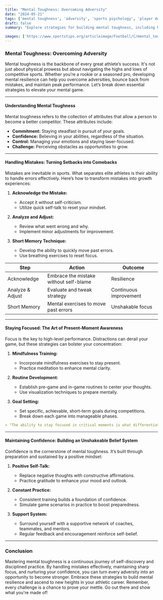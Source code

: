 ```yaml
---
title: "Mental Toughness: Overcoming Adversity"
date: "2024-05-21"
tags: ['mental toughness', 'adversity', 'sports psychology', 'player development', 'coaching', 'confidence', 'focus', 'mistake management', 'resilience']
draft: false
summary: "Explore strategies for building mental toughness, including handling mistakes, staying focused, and maintaining confidence."

images: ['https://www.sportstips.org/articleimage/Football/C/mental_toughness_overcoming_adversity.webp']
---
```


### Mental Toughness: Overcoming Adversity

Mental toughness is the backbone of every great athlete’s success. It's not just about physical prowess but about navigating the highs and lows of competitive sports. Whether you’re a rookie or a seasoned pro, developing mental resilience can help you overcome adversities, bounce back from mistakes, and maintain peak performance. Let’s break down essential strategies to elevate your mental game.

---

#### Understanding Mental Toughness

Mental toughness refers to the collection of attributes that allow a person to become a better competitor. These attributes include:

- **Commitment:** Staying steadfast in pursuit of your goals.
- **Confidence:** Believing in your abilities, regardless of the situation.
- **Control:** Managing your emotions and staying laser-focused.
- **Challenge:** Perceiving obstacles as opportunities to grow. 

---

#### Handling Mistakes: Turning Setbacks into Comebacks

Mistakes are inevitable in sports. What separates elite athletes is their ability to handle errors effectively. Here’s how to transform mistakes into growth experiences:

1. **Acknowledge the Mistake:**
   - Accept it without self-criticism.
   - Utilize quick self-talk to reset your mindset.

2. **Analyze and Adjust:**
   - Review what went wrong and why.
   - Implement minor adjustments for improvement.

3. **Short Memory Technique:**
   - Develop the ability to quickly move past errors.
   - Use breathing exercises to reset focus.

| **Step**          | **Action**                                  | **Outcome**                         |
|-------------------|---------------------------------------------|------------------------------------|
| Acknowledge       | Embrace the mistake without self-blame      | Resilience                         |
| Analyze & Adjust  | Evaluate and tweak strategy                 | Continuous improvement             |
| Short Memory      | Mental exercises to move past errors        | Unshakable focus                   |

---

#### Staying Focused: The Art of Present-Moment Awareness

Focus is the key to high-level performance. Distractions can derail your game, but these strategies can bolster your concentration:

1. **Mindfulness Training:**
   - Incorporate mindfulness exercises to stay present.
   - Practice meditation to enhance mental clarity.

2. **Routine Development:**
   - Establish pre-game and in-game routines to center your thoughts.
   - Use visualization techniques to prepare mentally.

3. **Goal Setting:**
   - Set specific, achievable, short-term goals during competitions.
   - Break down each game into manageable phases.

```markdown
> "The ability to stay focused in critical moments is what differentiates champions from the rest."
```

---

#### Maintaining Confidence: Building an Unshakeable Belief System

Confidence is the cornerstone of mental toughness. It’s built through preparation and sustained by a positive mindset:

1. **Positive Self-Talk:**
   - Replace negative thoughts with constructive affirmations.
   - Practice gratitude to enhance your mood and outlook.

2. **Constant Practice:**
   - Consistent training builds a foundation of confidence.
   - Simulate game scenarios in practice to boost preparedness.

3. **Support System:**
   - Surround yourself with a supportive network of coaches, teammates, and mentors.
   - Regular feedback and encouragement reinforce self-belief.

---

### Conclusion

Mastering mental toughness is a continuous journey of self-discovery and disciplined practice. By handling mistakes effectively, maintaining sharp focus, and nurturing your confidence, you can turn every adversity into an opportunity to become stronger. Embrace these strategies to build mental resilience and ascend to new heights in your athletic career. Remember, every challenge is a chance to prove your mettle. Go out there and show what you're made of!